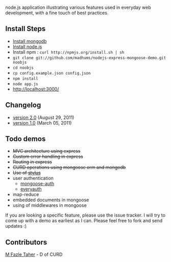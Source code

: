 node.js application illustrating various features used in everyday web development, with a fine touch of best practices.

## Install Steps
  * [Install mongodb](http://www.mongodb.org/display/DOCS/Building+for+Linux)
  * [Install node.js](https://github.com/joyent/node/wiki/Installation)
  * Install npm : `curl http://npmjs.org/install.sh | sh`
  * `git clone git://github.com/madhums/nodejs-express-mongoose-demo.git noobjs`
  * `cd noobjs`
  * `cp config.example.json config.json`
  * `npm install`
  * `node app.js`
  * [http://localhost:3000/](http://localhost:3000/)

## Changelog
  * [version 2.0](https://github.com/madhums/nodejs-express-mongoose-demo/compare/v1.0...v2.0) (August 29, 2011)
  * [version 1.0](https://github.com/madhums/nodejs-express-mongoose-demo/commit/28d800dc4c794080ec34138be6358e5f05b34d37) (March 05, 2011)

## Todo demos
  * <del>MVC architecture using express</del>
  * <del>Custom error handling in express</del>
  * <del>Routing in express</del>
  * <del>CURD operations using mongoose orm and mongodb</del>
  * <del>Use of [stylus](http://learnboost.github.com/stylus/)</del>
  * user authentication
    * [mongoose-auth](https://github.com/bnoguchi/mongoose-auth)
    * [everyauth](https://github.com/bnoguchi/everyauth)
  * map-reduce
  * embedded documents in mongoose
  * using of middlewares in mongoose

If you are looking a specific feature, please use the issue tracker. I will try to come up with a demo as earliest as I can. Please feel free to fork and send updates :)

## Contributors
  [M Fazle Taher](https://github.com/mftaher)  - D of CURD
